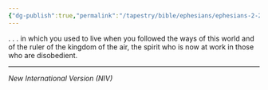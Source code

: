 ```yaml
---
{"dg-publish":true,"permalink":"/tapestry/bible/ephesians/ephesians-2-2/","title":"Ephesians 2:2","hide":true,"tags":["bible-verse","bible-verse"],"dgHomeLink":true,"dgShowLocalGraph":true,"dgEnableSearch":true}
---
```



. . . in which you used to live when you followed the ways of this world and of the ruler of the kingdom of the air, the spirit who is now at work in those who are disobedient.

---
*New International Version (NIV)*